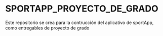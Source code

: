 # SPORTAPP_PROYECTO_DE_GRADO
Este repositorio se crea para la contrucción del aplicativo de sportApp, como entregables de proyecto de grado
